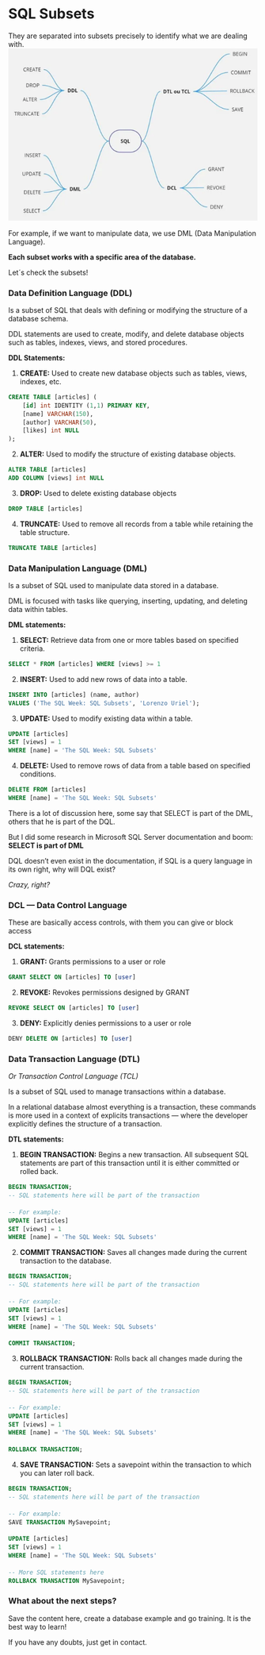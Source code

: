# SQL Subsets
They are separated into subsets precisely to identify what we are dealing with.
![subsets](/topics/imgs/06_subsets/subsets.png)

For example, if we want to manipulate data, we use DML (Data Manipulation Language).

**Each subset works with a specific area of ​​the database.**

Let´s check the subsets!

### Data Definition Language (DDL)
Is a subset of SQL that deals with defining or modifying the structure of a database schema.

DDL statements are used to create, modify, and delete database objects such as tables, indexes, views, and stored procedures.

**DDL Statements:**

1. **CREATE:** Used to create new database objects such as tables, views, indexes, etc.
```sql
CREATE TABLE [articles] ( 
    [id] int IDENTITY (1,1) PRIMARY KEY, 
    [name] VARCHAR(150), 
    [author] VARCHAR(50),
    [likes] int NULL
);
```

2. **ALTER:** Used to modify the structure of existing database objects.
```sql
ALTER TABLE [articles]
ADD COLUMN [views] int NULL
```

3. **DROP:** Used to delete existing database objects
```sql
DROP TABLE [articles]
```

4. **TRUNCATE:** Used to remove all records from a table while retaining the table structure.
```sql
TRUNCATE TABLE [articles]
```

### Data Manipulation Language (DML)
Is a subset of SQL used to manipulate data stored in a database.

DML is focused with tasks like querying, inserting, updating, and deleting data within tables.

**DML statements:**

1. **SELECT:** Retrieve data from one or more tables based on specified criteria.
```sql
SELECT * FROM [articles] WHERE [views] >= 1
```

2. **INSERT:** Used to add new rows of data into a table.
```sql
INSERT INTO [articles] (name, author) 
VALUES ('The SQL Week: SQL Subsets', 'Lorenzo Uriel');
```

3. **UPDATE:** Used to modify existing data within a table.
```sql
UPDATE [articles] 
SET [views] = 1
WHERE [name] = 'The SQL Week: SQL Subsets'
```

4. **DELETE:** Used to remove rows of data from a table based on specified conditions.
```sql
DELETE FROM [articles] 
WHERE [name] = 'The SQL Week: SQL Subsets'
```

There is a lot of discussion here, some say that SELECT is part of the DML, others that he is part of the DQL.

But I did some research in Microsoft SQL Server documentation and boom: **SELECT is part of DML**

DQL doesn’t even exist in the documentation, if SQL is a query language in its own right, why will DQL exist?

*Crazy, right?*

### DCL — Data Control Language
These are basically access controls, with them you can give or block access

**DCL statements:**

1. **GRANT:** Grants permissions to a user or role
```sql
GRANT SELECT ON [articles] TO [user]
```

2. **REVOKE:** Revokes permissions designed by GRANT
```sql
REVOKE SELECT ON [articles] TO [user]
```

3. **DENY:** Explicitly denies permissions to a user or role
```sql
DENY DELETE ON [articles] TO [user]
```

### Data Transaction Language (DTL)
*Or Transaction Control Language (TCL)*

Is a subset of SQL used to manage transactions within a database.

In a relational database almost everything is a transaction, these commands is more used in a context of explicits transactions — where the developer explicitly defines the structure of a transaction.

**DTL statements:**

1. **BEGIN TRANSACTION:** Begins a new transaction. All subsequent SQL statements are part of this transaction until it is either committed or rolled back.
```sql
BEGIN TRANSACTION;
-- SQL statements here will be part of the transaction

-- For example:
UPDATE [articles] 
SET [views] = 1
WHERE [name] = 'The SQL Week: SQL Subsets'
```

2. **COMMIT TRANSACTION:** Saves all changes made during the current transaction to the database.
```sql
BEGIN TRANSACTION;
-- SQL statements here will be part of the transaction

-- For example:
UPDATE [articles] 
SET [views] = 1
WHERE [name] = 'The SQL Week: SQL Subsets'

COMMIT TRANSACTION;
```

3. **ROLLBACK TRANSACTION:** Rolls back all changes made during the current transaction.
```sql
BEGIN TRANSACTION;
-- SQL statements here will be part of the transaction

-- For example:
UPDATE [articles] 
SET [views] = 1
WHERE [name] = 'The SQL Week: SQL Subsets'

ROLLBACK TRANSACTION;
```

4. **SAVE TRANSACTION:** Sets a savepoint within the transaction to which you can later roll back.
```sql
BEGIN TRANSACTION;
-- SQL statements here will be part of the transaction

-- For example:
SAVE TRANSACTION MySavepoint;

UPDATE [articles] 
SET [views] = 1
WHERE [name] = 'The SQL Week: SQL Subsets'

-- More SQL statements here
ROLLBACK TRANSACTION MySavepoint;
```

### What about the next steps?

Save the content here, create a database example and go training. It is the best way to learn!

If you have any doubts, just get in contact.